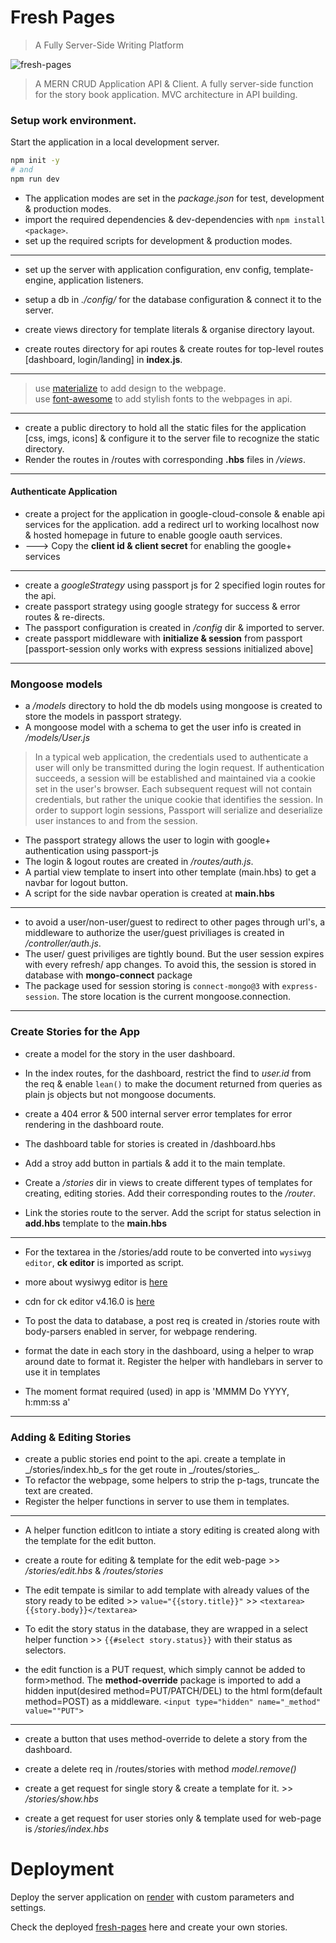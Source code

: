 # Fresh Pages

> A Fully Server-Side Writing Platform

![fresh-pages](https://i.ibb.co/SxLMzBM/fresh-pages.png)

> A MERN CRUD Application API & Client.
> A fully server-side function for the story book application.
> MVC architecture in API building.

### Setup work environment.

Start the application in a local development server.

```bash
npm init -y
# and
npm run dev
```

-  The application modes are set in the _package.json_ for test, development & production modes.
   <br />
-  import the required dependencies & dev-dependencies with `npm install <package>`.
   <br />
-  set up the required scripts for development & production modes.

---

-  set up the server with application configuration, env config, template-engine, application listeners.
-  setup a db in _./config/_ for the database configuration & connect it to the server.

-  create views directory for template literals & organise directory layout.

-  create routes directory for api routes & create routes for top-level routes [dashboard, login/landing] in **index.js**.

---

> use [materialize](https://materializecss.com/getting-started.html) to add design to the webpage.
> <br />
> use [font-awesome](https://cdnjs.com/libraries/font-awesome) to add stylish fonts to the webpages in api.

---

-  create a public directory to hold all the static files for the application [css, imgs, icons] & configure it to the server file to recognize the static directory.
-  Render the routes in /routes with corresponding **.hbs** files in _/views_.

---

#### Authenticate Application

-  create a project for the application in google-cloud-console & enable api services for the application. add a redirect url to working localhost now & hosted homepage in future to enable google oauth services.
-  ---> Copy the **client id & client secret** for enabling the google+ services

---

-  create a _googleStrategy_ using passport js for 2 specified login routes for the api.
-  create passport strategy using google strategy for success & error routes & re-directs.
-  The passport configuration is created in _/config_ dir & imported to server.
-  create passport middleware with **initialize & session** from passport [passport-session only works with express sessions initialized above]

---

### Mongoose models

-  a _/models_ directory to hold the db models using mongoose is created to store the models in passport strategy.
-  A mongoose model with a schema to get the user info is created in _/models/User.js_

> In a typical web application, the credentials used to authenticate a user will only be transmitted during the login request. If authentication succeeds, a session will be established and maintained via a cookie set in the user's browser.
> Each subsequent request will not contain credentials, but rather the unique cookie that identifies the session. In order to support login sessions, Passport will serialize and deserialize user instances to and from the session.

-  The passport strategy allows the user to login with google+ authentication using passport-js
-  The login & logout routes are created in _/routes/auth.js_.
-  A partial view template to insert into other template (main.hbs) to get a navbar for logout button.
-  A script for the side navbar operation is created at **main.hbs**

---

-  to avoid a user/non-user/guest to redirect to other pages through url's, a middleware to authorize the user/guest priviliages is created in _/controller/auth.js_.
-  The user/ guest priviliges are tightly bound. But the user session expires with every refresh/ app changes. To avoid this, the session is stored in database with **mongo-connect** package
-  The package used for session storing is `connect-mongo@3` with `express-session`. The store location is the current mongoose.connection.

---

### Create Stories for the App

-  create a model for the story in the user dashboard.
-  In the index routes, for the dashboard, restrict the find to _user.id_ from the req & enable `lean()` to make the document returned from queries as plain js objects but not mongoose documents.

-  create a 404 error & 500 internal server error templates for error rendering in the dashboard route.
-  The dashboard table for stories is created in /dashboard.hbs
-  Add a stroy add button in partials & add it to the main template.
-  Create a _/stories_ dir in views to create different types of templates for creating, editing stories. Add their corresponding routes to the _/router_.
-  Link the stories route to the server. Add the script for status selection in **add.hbs** template to the **main.hbs**

---

-  For the textarea in the /stories/add route to be converted into `wysiwyg editor`, **ck editor** is imported as script.
-  more about wysiwyg editor is [here](https://froala.com/wysiwyg-editor/)
-  cdn for ck editor v4.16.0 is [here](https://cdnjs.com/libraries/ckeditor)

-  To post the data to database, a post req is created in /stories route with body-parsers enabled in server, for webpage rendering.
-  format the date in each story in the dashboard, using a helper to wrap around date to format it. Register the helper with handlebars in server to use it in templates
-  The moment format required (used) in app is 'MMMM Do YYYY, h:mm:ss a'

---

### Adding & Editing Stories

-  create a public stories end point to the api. create a template in _/stories/index.hb_s for the get route in _/routes/stories\_.
-  To refactor the webpage, some helpers to strip the p-tags, truncate the text are created.
-  Register the helper functions in server to use them in templates.

---

-  A helper function editIcon to intiate a story editing is created along with the template for the edit button.
-  create a route for editing & template for the edit web-page >> _/stories/edit.hbs_ & _/routes/stories_
-  The edit tempate is similar to add template with already values of the story ready to be edited >> `value="{{story.title}}"` >> `<textarea>{{story.body}}</textarea>`
-  To edit the story status in the database, they are wrapped in a select helper function >>
   `{{#select story.status}}` with their status as selectors.

-  the edit function is a PUT request, which simply cannot be added to form>method. The **method-override** package is imported to add a hidden input(desired method=PUT/PATCH/DEL) to the html form(default method=POST) as a middleware.
   `<input type="hidden" name="_method" value=""PUT">`

---

-  create a button that uses method-override to delete a story from the dashboard.
-  create a delete req in /routes/stories with method _model.remove()_

-  create a get request for single story & create a template for it. >> _/stories/show.hbs_
-  create a get request for user stories only & template used for web-page is _/stories/index.hbs_

# Deployment

Deploy the server application on [render](https://render.com) with custom parameters and settings.

Check the deployed [fresh-pages](http://fresh-pages.onrender.com/) here and create your own stories.
